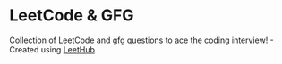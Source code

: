 # LeetCode & GFG
Collection of LeetCode and gfg questions to ace the coding interview! - Created using [LeetHub](https://github.com/QasimWani/LeetHub)
